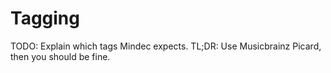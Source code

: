 # Tagging

TODO: Explain which tags Mindec expects.
TL;DR: Use Musicbrainz Picard, then you should be fine.
